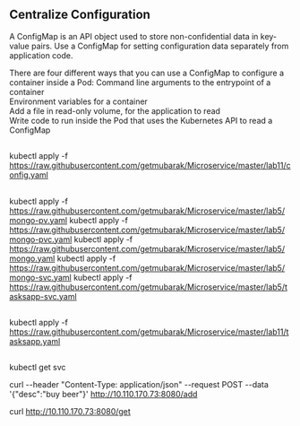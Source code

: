 ## Centralize Configuration

A ConfigMap is an API object used to store non-confidential data in key-value pairs. Use a ConfigMap for setting configuration data separately from application code.

There are four different ways that you can use a ConfigMap to configure a container inside a Pod:
Command line arguments to the entrypoint of a container <br/>
Environment variables for a container <br/>
Add a file in read-only volume, for the application to read <br/>
Write code to run inside the Pod that uses the Kubernetes API to read a ConfigMap <br/>

## 
kubectl apply -f https://raw.githubusercontent.com/getmubarak/Microservice/master/lab11/config.yaml

##
kubectl apply -f https://raw.githubusercontent.com/getmubarak/Microservice/master/lab5/mongo-pv.yaml
kubectl apply -f https://raw.githubusercontent.com/getmubarak/Microservice/master/lab5/mongo-pvc.yaml
kubectl apply -f https://raw.githubusercontent.com/getmubarak/Microservice/master/lab5/mongo.yaml
kubectl apply -f https://raw.githubusercontent.com/getmubarak/Microservice/master/lab5/mongo-svc.yaml
kubectl apply -f https://raw.githubusercontent.com/getmubarak/Microservice/master/lab5/tasksapp-svc.yaml

##
kubectl apply -f  https://raw.githubusercontent.com/getmubarak/Microservice/master/lab11/tasksapp.yaml


##
kubectl get svc

curl --header "Content-Type: application/json" --request POST --data '{"desc":"buy beer"}' http://10.110.170.73:8080/add

curl http://10.110.170.73:8080/get

